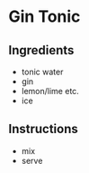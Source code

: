 # Gin Tonic

## Ingredients

- tonic water
- gin
- lemon/lime etc.
- ice

## Instructions

- mix 
- serve

